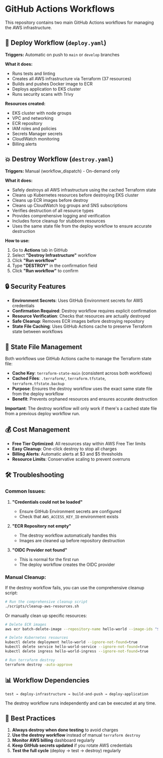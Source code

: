 # GitHub Actions Workflows

This repository contains two main GitHub Actions workflows for managing the AWS infrastructure.

## 🚀 Deploy Workflow (`deploy.yaml`)

**Triggers:** Automatic on push to `main` or `develop` branches

**What it does:**
- Runs tests and linting
- Creates all AWS infrastructure via Terraform (37 resources)
- Builds and pushes Docker image to ECR
- Deploys application to EKS cluster
- Runs security scans with Trivy

**Resources created:**
- EKS cluster with node groups
- VPC and networking
- ECR repository
- IAM roles and policies
- Secrets Manager secrets
- CloudWatch monitoring
- Billing alerts

## 💥 Destroy Workflow (`destroy.yaml`)

**Triggers:** Manual (workflow_dispatch) - On-demand only

**What it does:**
- Safely destroys all AWS infrastructure using the cached Terraform state
- Cleans up Kubernetes resources before destroying EKS cluster
- Cleans up ECR images before destroy
- Cleans up CloudWatch log groups and SNS subscriptions
- Verifies destruction of all resource types
- Provides comprehensive logging and verification
- Includes force cleanup for stubborn resources
- Uses the same state file from the deploy workflow to ensure accurate destruction

**How to use:**
1. Go to **Actions** tab in GitHub
2. Select **"Destroy Infrastructure"** workflow
3. Click **"Run workflow"**
4. Type **"DESTROY"** in the confirmation field
5. Click **"Run workflow"** to confirm

## 🔒 Security Features

- **Environment Secrets**: Uses GitHub Environment secrets for AWS credentials
- **Confirmation Required**: Destroy workflow requires explicit confirmation
- **Resource Verification**: Checks that resources are actually destroyed
- **Safe Cleanup**: Removes ECR images before destroying repository
- **State File Caching**: Uses GitHub Actions cache to preserve Terraform state between workflows

## 📁 State File Management

Both workflows use GitHub Actions cache to manage the Terraform state file:

- **Cache Key**: `terraform-state-main` (consistent across both workflows)
- **Cached Files**: `.terraform/`, `terraform.tfstate`, `terraform.tfstate.backup`
- **Purpose**: Ensures the destroy workflow uses the exact same state file from the deploy workflow
- **Benefit**: Prevents orphaned resources and ensures accurate destruction

**Important**: The destroy workflow will only work if there's a cached state file from a previous deploy workflow run.

## 💰 Cost Management

- **Free Tier Optimized**: All resources stay within AWS Free Tier limits
- **Easy Cleanup**: One-click destroy to stop all charges
- **Billing Alerts**: Automatic alerts at $3 and $5 thresholds
- **Resource Limits**: Conservative scaling to prevent overruns

## 🛠️ Troubleshooting

### Common Issues:

1. **"Credentials could not be loaded"**
   - Ensure GitHub Environment secrets are configured
   - Check that `AWS_ACCESS_KEY_ID` environment exists

2. **"ECR Repository not empty"**
   - The destroy workflow automatically handles this
   - Images are cleaned up before repository destruction

3. **"OIDC Provider not found"**
   - This is normal for the first run
   - The deploy workflow creates the OIDC provider

### Manual Cleanup:

If the destroy workflow fails, you can use the comprehensive cleanup script:

```bash
# Run the comprehensive cleanup script
./scripts/cleanup-aws-resources.sh
```

Or manually clean up specific resources:

```bash
# Delete ECR images
aws ecr batch-delete-image --repository-name hello-world --image-ids "$(aws ecr list-images --repository-name hello-world --query 'imageIds[*]' --output json)"

# Delete Kubernetes resources
kubectl delete deployment hello-world --ignore-not-found=true
kubectl delete service hello-world-service --ignore-not-found=true
kubectl delete ingress hello-world-ingress --ignore-not-found=true

# Run terraform destroy
terraform destroy -auto-approve
```

## 📊 Workflow Dependencies

```
test → deploy-infrastructure → build-and-push → deploy-application
```

The destroy workflow runs independently and can be executed at any time.

## 🎯 Best Practices

1. **Always destroy when done testing** to avoid charges
2. **Use the destroy workflow** instead of manual `terraform destroy`
3. **Monitor AWS billing** dashboard regularly
4. **Keep GitHub secrets updated** if you rotate AWS credentials
5. **Test the full cycle** (deploy → test → destroy) regularly
